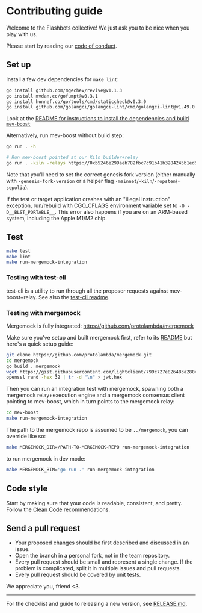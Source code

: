 # Contributing guide

Welcome to the Flashbots collective! We just ask you to be nice when you play with us.

Please start by reading our [code of conduct](CODE_OF_CONDUCT.md).

## Set up

Install a few dev dependencies for `make lint`:

```bash
go install github.com/mgechev/revive@v1.1.3
go install mvdan.cc/gofumpt@v0.3.1
go install honnef.co/go/tools/cmd/staticcheck@v0.3.0
go install github.com/golangci/golangci-lint/cmd/golangci-lint@v1.49.0
```

Look at the [README for instructions to install the dependencies and build `mev-boost`](README.md#installing)

Alternatively, run mev-boost without build step:

```bash
go run . -h

# Run mev-boost pointed at our Kiln builder+relay
go run . -kiln -relays https://0xb5246e299aeb782fbc7c91b41b3284245b1ed5206134b0028b81dfb974e5900616c67847c2354479934fc4bb75519ee1@builder-relay-kiln.flashbots.net
```

Note that you'll need to set the correct genesis fork version (either manually with `-genesis-fork-version` or a helper flag `-mainnet`/`-kiln`/`-ropsten`/`-sepolia`).

If the test or target application crashes with an "illegal instruction" exception, run/rebuild with CGO_CFLAGS environment variable set to `-O -D__BLST_PORTABLE__`. This error also happens if you are on an ARM-based system, including the Apple M1/M2 chip.

## Test

```bash
make test
make lint
make run-mergemock-integration
```

### Testing with test-cli

test-cli is a utility to run through all the proposer requests against mev-boost+relay. See also the [test-cli readme](cmd/test-cli/README.md).

### Testing with mergemock

Mergemock is fully integrated: https://github.com/protolambda/mergemock

Make sure you've setup and built mergemock first, refer to its [README](https://github.com/flashbots/mergemock#quick-start) but here's a quick setup guide:

```bash
git clone https://github.com/protolambda/mergemock.git
cd mergemock
go build . mergemock
wget https://gist.githubusercontent.com/lightclient/799c727e826483a2804fc5013d0d3e3d/raw/2e8824fa8d9d9b040f351b86b75c66868fb9b115/genesis.json
openssl rand -hex 32 | tr -d "\n" > jwt.hex
```

Then you can run an integration test with mergemock, spawning both a mergemock relay+execution engine and a mergemock consensus client pointing to mev-boost, which in turn points to the mergemock relay:

```bash
cd mev-boost
make run-mergemock-integration
```

The path to the mergemock repo is assumed to be `../mergemock`, you can override like so:

```bash
make MERGEMOCK_DIR=/PATH-TO-MERGEMOCK-REPO run-mergemock-integration
```

to run mergemock in dev mode:

```bash
make MERGEMOCK_BIN='go run .' run-mergemock-integration
```

## Code style

Start by making sure that your code is readable, consistent, and pretty.
Follow the [Clean Code](https://flashbots.notion.site/Clean-Code-13016c5c7ca649fba31ae19d797d7304) recommendations.

## Send a pull request

- Your proposed changes should be first described and discussed in an issue.
- Open the branch in a personal fork, not in the team repository.
- Every pull request should be small and represent a single change. If the problem is complicated, split it in multiple issues and pull requests.
- Every pull request should be covered by unit tests.

We appreciate you, friend <3.

---

For the checklist and guide to releasing a new version, see [RELEASE.md](RELEASE.md).
